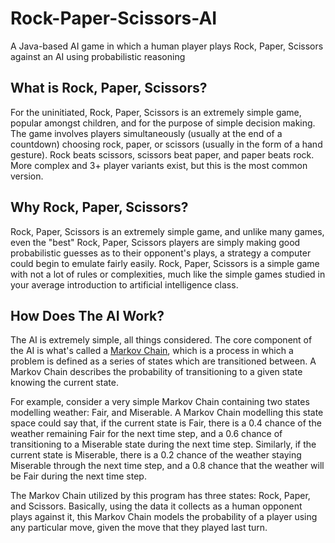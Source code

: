 # Rock-Paper-Scissors-AI
A Java-based AI game in which a human player plays Rock, Paper, Scissors against an AI using probabilistic reasoning

## What is Rock, Paper, Scissors?
For the uninitiated, Rock, Paper, Scissors is an extremely simple game, popular amongst children, and for the purpose of simple decision making. The game involves players simultaneously (usually at the end of a countdown) choosing rock, paper, or scissors (usually in the form of a hand gesture). Rock beats scissors, scissors beat paper, and paper beats rock. More complex and 3+ player variants exist, but this is the most common version.

## Why Rock, Paper, Scissors?
Rock, Paper, Scissors is an extremely simple game, and unlike many games, even the "best" Rock, Paper, Scissors players are simply making good probabilistic guesses as to their opponent's plays, a strategy a computer could begin to emulate fairly easily. Rock, Paper, Scissors is a simple game with not a lot of rules or complexities, much like the simple games studied in your average introduction to artificial intelligence class.

## How Does The AI Work?
The AI is extremely simple, all things considered. The core component of the AI is what's called a [Markov Chain](https://en.wikipedia.org/wiki/Markov_chain), which is a process in which a problem is defined as a series of states which are transitioned between. A Markov Chain describes the probability of transitioning to a given state knowing the current state.

For example, consider a very simple Markov Chain containing two states modelling weather: Fair, and Miserable. A Markov Chain modelling this state space could say that, if the current state is Fair, there is a 0.4 chance of the weather remaining Fair for the next time step, and a 0.6 chance of transitioning to a Miserable state during the next time step. Similarly, if the current state is Miserable, there is a 0.2 chance of the weather staying Miserable through the next time step, and a 0.8 chance that the weather will be Fair during the next time step.

The Markov Chain utilized by this program has three states: Rock, Paper, and Scissors. Basically, using the data it collects as a human opponent plays against it, this Markov Chain models the probability of a player using any particular move, given the move that they played last turn.